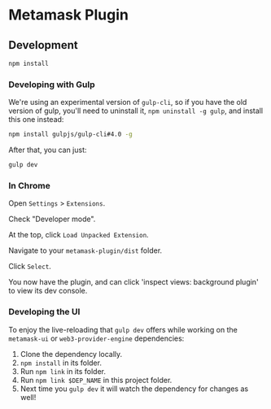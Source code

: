 # Metamask Plugin

## Development

```bash
npm install
```
### Developing with Gulp

We're using an experimental version of `gulp-cli`, so if you have the old version of gulp, you'll need to uninstall it, `npm uninstall -g gulp`, and install this one instead:

```bash
npm install gulpjs/gulp-cli#4.0 -g
```

After that, you can just:
```bash
gulp dev
```

### In Chrome

Open `Settings` > `Extensions`.

Check "Developer mode".

At the top, click `Load Unpacked Extension`.

Navigate to your `metamask-plugin/dist` folder.

Click `Select`.

You now have the plugin, and can click 'inspect views: background plugin' to view its dev console.

### Developing the UI

To enjoy the live-reloading that `gulp dev` offers while working on the `metamask-ui` or `web3-provider-engine` dependencies:

 1. Clone the dependency locally.
 2. `npm install` in its folder.
 3. Run `npm link` in its folder.
 4. Run `npm link $DEP_NAME` in this project folder.
 5. Next time you `gulp dev` it will watch the dependency for changes as well!
